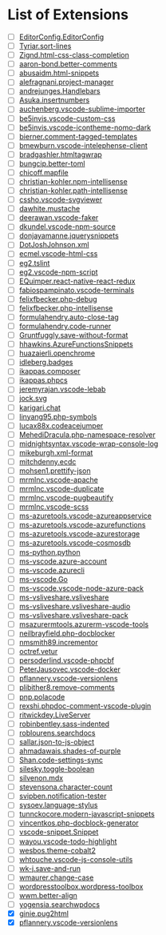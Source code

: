 # List of Extensions

- [ ] [EditorConfig.EditorConfig](https://marketplace.visualstudio.com/items?itemName=EditorConfig.EditorConfig)
- [ ] [Tyriar.sort-lines](https://marketplace.visualstudio.com/items?itemName=Tyriar.sort-lines)
- [ ] [Zignd.html-css-class-completion](https://marketplace.visualstudio.com/items?itemName=Zignd.html-css-class-completion)
- [ ] [aaron-bond.better-comments](https://marketplace.visualstudio.com/items?itemName=aaron-bond.better-comments)
- [ ] [abusaidm.html-snippets](https://marketplace.visualstudio.com/items?itemName=abusaidm.html-snippets)
- [ ] [alefragnani.project-manager](https://marketplace.visualstudio.com/items?itemName=alefragnani.project-manager)
- [ ] [andrejunges.Handlebars](https://marketplace.visualstudio.com/items?itemName=andrejunges.Handlebars)
- [ ] [Asuka.insertnumbers](https://marketplace.visualstudio.com/items?itemName=Asuka.insertnumbers)
- [ ] [auchenberg.vscode-sublime-importer](https://marketplace.visualstudio.com/items?itemName=auchenberg.vscode-sublime-importer)
- [ ] [be5invis.vscode-custom-css](https://marketplace.visualstudio.com/items?itemName=be5invis.vscode-custom-css)
- [ ] [be5invis.vscode-icontheme-nomo-dark](https://marketplace.visualstudio.com/items?itemName=be5invis.vscode-icontheme-nomo-dark)
- [ ] [bierner.comment-tagged-templates](https://marketplace.visualstudio.com/items?itemName=bierner.comment-tagged-templates)
- [ ] [bmewburn.vscode-intelephense-client](https://marketplace.visualstudio.com/items?itemName=bmewburn.vscode-intelephense-client)
- [ ] [bradgashler.htmltagwrap](https://marketplace.visualstudio.com/items?itemName=bradgashler.htmltagwrap)
- [ ] [bungcip.better-toml](https://marketplace.visualstudio.com/items?itemName=bungcip.better-toml)
- [ ] [chicoff.mapfile](https://marketplace.visualstudio.com/items?itemName=chicoff.mapfile)
- [ ] [christian-kohler.npm-intellisense](https://marketplace.visualstudio.com/items?itemName=christian-kohler.npm-intellisense)
- [ ] [christian-kohler.path-intellisense](https://marketplace.visualstudio.com/items?itemName=christian-kohler.path-intellisense)
- [ ] [cssho.vscode-svgviewer](https://marketplace.visualstudio.com/items?itemName=cssho.vscode-svgviewer)
- [ ] [dawhite.mustache](https://marketplace.visualstudio.com/items?itemName=dawhite.mustache)
- [ ] [deerawan.vscode-faker](https://marketplace.visualstudio.com/items?itemName=deerawan.vscode-faker)
- [ ] [dkundel.vscode-npm-source](https://marketplace.visualstudio.com/items?itemName=dkundel.vscode-npm-source)
- [ ] [donjayamanne.jquerysnippets](https://marketplace.visualstudio.com/items?itemName=donjayamanne.jquerysnippets)
- [ ] [DotJoshJohnson.xml](https://marketplace.visualstudio.com/items?itemName=DotJoshJohnson.xml)
- [ ] [ecmel.vscode-html-css](https://marketplace.visualstudio.com/items?itemName=ecmel.vscode-html-css)
- [ ] [eg2.tslint](https://marketplace.visualstudio.com/items?itemName=eg2.tslint)
- [ ] [eg2.vscode-npm-script](https://marketplace.visualstudio.com/items?itemName=eg2.vscode-npm-script)
- [ ] [EQuimper.react-native-react-redux](https://marketplace.visualstudio.com/items?itemName=EQuimper.react-native-react-redux)
- [ ] [fabiospampinato.vscode-terminals](https://marketplace.visualstudio.com/items?itemName=fabiospampinato.vscode-terminals)
- [ ] [felixfbecker.php-debug](https://marketplace.visualstudio.com/items?itemName=felixfbecker.php-debug)
- [ ] [felixfbecker.php-intellisense](https://marketplace.visualstudio.com/items?itemName=felixfbecker.php-intellisense)
- [ ] [formulahendry.auto-close-tag](https://marketplace.visualstudio.com/items?itemName=formulahendry.auto-close-tag)
- [ ] [formulahendry.code-runner](https://marketplace.visualstudio.com/items?itemName=formulahendry.code-runner)
- [ ] [Gruntfuggly.save-without-format](https://marketplace.visualstudio.com/items?itemName=Gruntfuggly.save-without-format)
- [ ] [hhawkins.AzureFunctionsSnippets](https://marketplace.visualstudio.com/items?itemName=hhawkins.AzureFunctionsSnippets)
- [ ] [huazaierli.openchrome](https://marketplace.visualstudio.com/items?itemName=huazaierli.openchrome)
- [ ] [idleberg.badges](https://marketplace.visualstudio.com/items?itemName=idleberg.badges)
- [ ] [ikappas.composer](https://marketplace.visualstudio.com/items?itemName=ikappas.composer)
- [ ] [ikappas.phpcs](https://marketplace.visualstudio.com/items?itemName=ikappas.phpcs)
- [ ] [jeremyrajan.vscode-lebab](https://marketplace.visualstudio.com/items?itemName=jeremyrajan.vscode-lebab)
- [ ] [jock.svg](https://marketplace.visualstudio.com/items?itemName=jock.svg)
- [ ] [karigari.chat](https://marketplace.visualstudio.com/items?itemName=karigari.chat)
- [ ] [linyang95.php-symbols](https://marketplace.visualstudio.com/items?itemName=linyang95.php-symbols)
- [ ] [lucax88x.codeacejumper](https://marketplace.visualstudio.com/items?itemName=lucax88x.codeacejumper)
- [ ] [MehediDracula.php-namespace-resolver](https://marketplace.visualstudio.com/items?itemName=MehediDracula.php-namespace-resolver)
- [ ] [midnightsyntax.vscode-wrap-console-log](https://marketplace.visualstudio.com/items?itemName=midnightsyntax.vscode-wrap-console-log)
- [ ] [mikeburgh.xml-format](https://marketplace.visualstudio.com/items?itemName=mikeburgh.xml-format)
- [ ] [mitchdenny.ecdc](https://marketplace.visualstudio.com/items?itemName=mitchdenny.ecdc)
- [ ] [mohsen1.prettify-json](https://marketplace.visualstudio.com/items?itemName=mohsen1.prettify-json)
- [ ] [mrmlnc.vscode-apache](https://marketplace.visualstudio.com/items?itemName=mrmlnc.vscode-apache)
- [ ] [mrmlnc.vscode-duplicate](https://marketplace.visualstudio.com/items?itemName=mrmlnc.vscode-duplicate)
- [ ] [mrmlnc.vscode-pugbeautify](https://marketplace.visualstudio.com/items?itemName=mrmlnc.vscode-pugbeautify)
- [ ] [mrmlnc.vscode-scss](https://marketplace.visualstudio.com/items?itemName=mrmlnc.vscode-scss)
- [ ] [ms-azuretools.vscode-azureappservice](https://marketplace.visualstudio.com/items?itemName=ms-azuretools.vscode-azureappservice)
- [ ] [ms-azuretools.vscode-azurefunctions](https://marketplace.visualstudio.com/items?itemName=ms-azuretools.vscode-azurefunctions)
- [ ] [ms-azuretools.vscode-azurestorage](https://marketplace.visualstudio.com/items?itemName=ms-azuretools.vscode-azurestorage)
- [ ] [ms-azuretools.vscode-cosmosdb](https://marketplace.visualstudio.com/items?itemName=ms-azuretools.vscode-cosmosdb)
- [ ] [ms-python.python](https://marketplace.visualstudio.com/items?itemName=ms-python.python)
- [ ] [ms-vscode.azure-account](https://marketplace.visualstudio.com/items?itemName=ms-vscode.azure-account)
- [ ] [ms-vscode.azurecli](https://marketplace.visualstudio.com/items?itemName=ms-vscode.azurecli)
- [ ] [ms-vscode.Go](https://marketplace.visualstudio.com/items?itemName=ms-vscode.Go)
- [ ] [ms-vscode.vscode-node-azure-pack](https://marketplace.visualstudio.com/items?itemName=ms-vscode.vscode-node-azure-pack)
- [ ] [ms-vsliveshare.vsliveshare](https://marketplace.visualstudio.com/items?itemName=ms-vsliveshare.vsliveshare)
- [ ] [ms-vsliveshare.vsliveshare-audio](https://marketplace.visualstudio.com/items?itemName=ms-vsliveshare.vsliveshare-audio)
- [ ] [ms-vsliveshare.vsliveshare-pack](https://marketplace.visualstudio.com/items?itemName=ms-vsliveshare.vsliveshare-pack)
- [ ] [msazurermtools.azurerm-vscode-tools](https://marketplace.visualstudio.com/items?itemName=msazurermtools.azurerm-vscode-tools)
- [ ] [neilbrayfield.php-docblocker](https://marketplace.visualstudio.com/items?itemName=neilbrayfield.php-docblocker)
- [ ] [nmsmith89.incrementor](https://marketplace.visualstudio.com/items?itemName=nmsmith89.incrementor)
- [ ] [octref.vetur](https://marketplace.visualstudio.com/items?itemName=octref.vetur)
- [ ] [persoderlind.vscode-phpcbf](https://marketplace.visualstudio.com/items?itemName=persoderlind.vscode-phpcbf)
- [ ] [PeterJausovec.vscode-docker](https://marketplace.visualstudio.com/items?itemName=PeterJausovec.vscode-docker)
- [ ] [pflannery.vscode-versionlens](https://marketplace.visualstudio.com/items?itemName=pflannery.vscode-versionlens)
- [ ] [plibither8.remove-comments](https://marketplace.visualstudio.com/items?itemName=plibither8.remove-comments)
- [ ] [pnp.polacode](https://marketplace.visualstudio.com/items?itemName=pnp.polacode)
- [ ] [rexshi.phpdoc-comment-vscode-plugin](https://marketplace.visualstudio.com/items?itemName=rexshi.phpdoc-comment-vscode-plugin)
- [ ] [ritwickdey.LiveServer](https://marketplace.visualstudio.com/items?itemName=ritwickdey.LiveServer)
- [ ] [robinbentley.sass-indented](https://marketplace.visualstudio.com/items?itemName=robinbentley.sass-indented)
- [ ] [roblourens.searchdocs](https://marketplace.visualstudio.com/items?itemName=roblourens.searchdocs)
- [ ] [sallar.json-to-js-object](https://marketplace.visualstudio.com/items?itemName=sallar.json-to-js-object)
- [ ] [ahmadawais.shades-of-purple](https://marketplace.visualstudio.com/items?itemName=ahmadawais.shades-of-purple)
- [ ] [Shan.code-settings-sync](https://marketplace.visualstudio.com/items?itemName=Shan.code-settings-sync)
- [ ] [silesky.toggle-boolean](https://marketplace.visualstudio.com/items?itemName=silesky.toggle-boolean)
- [ ] [silvenon.mdx](https://marketplace.visualstudio.com/items?itemName=silvenon.mdx)
- [ ] [stevensona.character-count](https://marketplace.visualstudio.com/items?itemName=stevensona.character-count)
- [ ] [svipben.notification-tester](https://marketplace.visualstudio.com/items?itemName=svipben.notification-tester)
- [ ] [sysoev.language-stylus](https://marketplace.visualstudio.com/items?itemName=sysoev.language-stylus)
- [ ] [tunnckocore.modern-javascript-snippets](https://marketplace.visualstudio.com/items?itemName=tunnckocore.modern-javascript-snippets)
- [ ] [vincentkos.php-docblock-generator](https://marketplace.visualstudio.com/items?itemName=vincentkos.php-docblock-generator)
- [ ] [vscode-snippet.Snippet](https://marketplace.visualstudio.com/items?itemName=vscode-snippet.Snippet)
- [ ] [wayou.vscode-todo-highlight](https://marketplace.visualstudio.com/items?itemName=wayou.vscode-todo-highlight)
- [ ] [wesbos.theme-cobalt2](https://marketplace.visualstudio.com/items?itemName=wesbos.theme-cobalt2)
- [ ] [whtouche.vscode-js-console-utils](https://marketplace.visualstudio.com/items?itemName=whtouche.vscode-js-console-utils)
- [ ] [wk-j.save-and-run](https://marketplace.visualstudio.com/items?itemName=wk-j.save-and-run)
- [ ] [wmaurer.change-case](https://marketplace.visualstudio.com/items?itemName=wmaurer.change-case)
- [ ] [wordpresstoolbox.wordpress-toolbox](https://marketplace.visualstudio.com/items?itemName=wordpresstoolbox.wordpress-toolbox)
- [ ] [wwm.better-align](https://marketplace.visualstudio.com/items?itemName=wwm.better-align)
- [ ] [yogensia.searchwpdocs](https://marketplace.visualstudio.com/items?itemName=yogensia.searchwpdocs)
- [x] [ginie.pug2html](https://marketplace.visualstudio.com/items?itemName=ginie.pug2html)
- [x] [pflannery.vscode-versionlens](https://marketplace.visualstudio.com/items?itemName=pflannery.vscode-versionlens)
